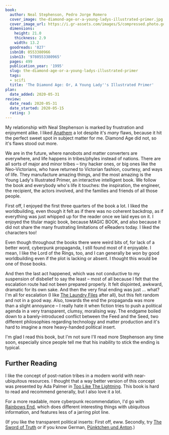 ```yaml
---
book:
  author: Neal Stephenson, Pedro Jorge Romero
  cover_image: the-diamond-age-or-a-young-ladys-illustrated-primer.jpg
  cover_image_url: https://i.gr-assets.com/images/S/compressed.photo.goodreads.com/books/1388180931l/827.jpg
  dimensions:
    height: 21.0
    thickness: 2.9
    width: 13.2
  goodreads: '827'
  isbn10: 0553380966
  isbn13: '9780553380965'
  pages: 499
  publication_year: '1995'
  slug: the-diamond-age-or-a-young-ladys-illustrated-primer
  tags:
  - scifi
  title: 'The Diamond Age: Or, A Young Lady''s Illustrated Primer'
plan:
  date_added: 2020-05-31
review:
  date_read: 2020-05-31
  date_started: 2020-05-15
  rating: 3
---
```


My relationship with Neal Stephenson is marked by frustration and enjoyment alike. I liked
[Anathem](https://books.rixx.de/reviews/2019/anathem/) a lot despite it's *many* flaws, because it hit the perfect sweet
spot in subject matter for me. Diamond Age did not, so it's flaws stood out more.

We are in the future, where nanobots and matter converters are everywhere, and life happens in tribes/phyles instead of
nations. There are all sorts of major and minor tribes – tiny hacker ones, or big ones like the Neo-Victorians, who have
returned to Victorian fashion, courtesy, and ways of life. They manufacture amazing things, and the most amazing is the
Young Lady's Illustrated Primer, an interactive intelligent book. We follow the book and everybody who's life it
touches: the inspiration, the engineer, the recipient, the actors involved, and the families and friends of all those
people.

First off, I enjoyed the first three quarters of the book a lot. I liked the worldbuilding, even though it felt as if
there was no coherent backdrop, as if everything was just whipped up for the reader once we laid eyes on it. I enjoyed
the titular magic book, because MAGIC BOOK, and also because it did not share the many frustrating limitations of
eReaders today. I liked the characters too!

Even though throughout the books there were weird bits of, for lack of a better word, cyberpunk propaganda, I still
found most of it enjoyable. I mean, I like the Lord of the Rings, too, and I can generally be won by good worldbuilding
even if the plot is lacking or absent. I thought this would be one of those books.

And then the last act happened, which was not conductive to my suspension of disbelief to say the least – most of all
because I felt that the escalation route had not been prepared properly. It felt disjointed, awkward, dramatic for its
own sake. And then the very final ending was just … what? I'm all for escalation (I like [The Laundry
Files](https://books.rixx.de/reviews/2015/the-atrocity-archives) after all), but this felt random and not in a good way.
Also, towards the end the propaganda was more than a slight annoyance – I really hate it when fiction tries to push a
political agenda in a very transparent, clumsy, moralising way. The endgame boiled down to a barely-introduced conflict
between the Feed and the Seed, two different philosophies regarding technology and matter production and it's hard to
imagine a more heavy-handed political insert.

I'm glad I read this book, but I'm not sure I'll read more Stephenson any time soon, especially since people tell me
that his inability to stick the ending is typical.

## Further Reading

I like the concept of post-nation tribes in a modern world with near-ubiquitous resources. I thought that a way better
version of this concept was presented by Ada Palmer in [Too Like The
Lightning](https://books.rixx.de/reviews/2018/too-like-the-lightning). This book is hard to read and recommend
generally, but I also love it a lot.

For a more readable, more cyberpunk recommendation, I'd go with [Rainbows
End](https://books.rixx.de/reviews/2018/rainbows-end), which does different interesting things with ubiquitous
information, and features less of a jarring plot line.

(If you like the transparent political inserts: First off, eww. Secondly, try [The Sword of
Truth](https://books.rixx.de/reviews/2016/wizards-first-rule) or if you know German, [Pünktchen und
Anton](https://books.rixx.de/reviews/2001/punktchen-und-anton).)
